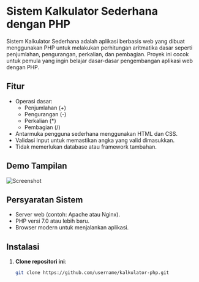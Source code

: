 # Sistem Kalkulator Sederhana dengan PHP

Sistem Kalkulator Sederhana adalah aplikasi berbasis web yang dibuat menggunakan PHP untuk melakukan perhitungan aritmatika dasar seperti penjumlahan, pengurangan, perkalian, dan pembagian. Proyek ini cocok untuk pemula yang ingin belajar dasar-dasar pengembangan aplikasi web dengan PHP.

## Fitur
- Operasi dasar:
  - Penjumlahan (+)
  - Pengurangan (-)
  - Perkalian (*)
  - Pembagian (/)
- Antarmuka pengguna sederhana menggunakan HTML dan CSS.
- Validasi input untuk memastikan angka yang valid dimasukkan.
- Tidak memerlukan database atau framework tambahan.

## Demo Tampilan
![Screenshot](screenshot.png)

## Persyaratan Sistem
- Server web (contoh: Apache atau Nginx).
- PHP versi 7.0 atau lebih baru.
- Browser modern untuk menjalankan aplikasi.

## Instalasi
1. **Clone repositori ini**:
   ```bash
   git clone https://github.com/username/kalkulator-php.git
